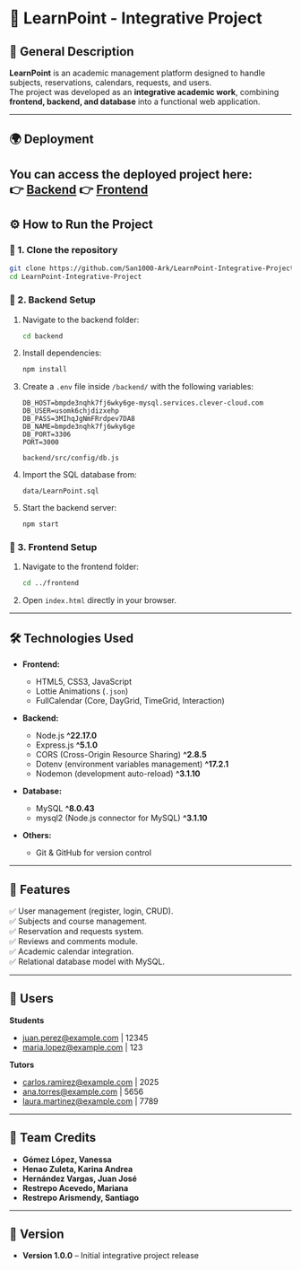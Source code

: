 # 📘 LearnPoint - Integrative Project

## 📌 General Description  
**LearnPoint** is an academic management platform designed to handle subjects, reservations, calendars, requests, and users.  
The project was developed as an **integrative academic work**, combining **frontend, backend, and database** into a functional web application.  

---

## 🌍 Deployment  

You can access the deployed project here:  
👉 [Backend](https://learnpoint-sh7v.onrender.com) 
👉 [Frontend](https://learn-point-integrative-project.vercel.app) 
---

## ⚙️ How to Run the Project  

### 🔹 1. Clone the repository  
```bash
git clone https://github.com/San1000-Ark/LearnPoint-Integrative-Project-.git
cd LearnPoint-Integrative-Project
```

### 🔹 2. Backend Setup  
1. Navigate to the backend folder:  
   ```bash
   cd backend
   ```
2. Install dependencies:  
   ```bash
   npm install
   ```
3. Create a `.env` file inside `/backend/` with the following variables:  
   ```env
   DB_HOST=bmpde3nqhk7fj6wky6ge-mysql.services.clever-cloud.com
   DB_USER=usomk6chjdizxehp
   DB_PASS=3MIhqJgNmFRrdpev7DA8
   DB_NAME=bmpde3nqhk7fj6wky6ge
   DB_PORT=3306
   PORT=3000
   ```
   ```
   backend/src/config/db.js
   ```
4. Import the SQL database from:  
   ```
   data/LearnPoint.sql
   ```
5. Start the backend server:  
   ```bash
   npm start
   ```

### 🔹 3. Frontend Setup  
1. Navigate to the frontend folder:  
   ```bash
   cd ../frontend
   ```
2. Open `index.html` directly in your browser.  

---

## 🛠️ Technologies Used  

- **Frontend:**  
  - HTML5, CSS3, JavaScript  
  - Lottie Animations (`.json`)  
  - FullCalendar (Core, DayGrid, TimeGrid, Interaction)  

- **Backend:**  
  - Node.js **^22.17.0**
  - Express.js  **^5.1.0**
  - CORS (Cross-Origin Resource Sharing)  **^2.8.5**
  - Dotenv (environment variables management)  **^17.2.1**
  - Nodemon (development auto-reload) **^3.1.10**
 
- **Database:**  
  - MySQL **^8.0.43**
  - mysql2 (Node.js connector for MySQL) **^3.1.10**

- **Others:**  
  - Git & GitHub for version control 

---

## 🌟 Features  

✅ User management (register, login, CRUD).  
✅ Subjects and course management.  
✅ Reservation and requests system.  
✅ Reviews and comments module.  
✅ Academic calendar integration.  
✅ Relational database model with MySQL.  

---

## 🌟 Users
**Students**  
- juan.perez@example.com   | 12345
- maria.lopez@example.com  | 123

**Tutors**  
- carlos.ramirez@example.com | 2025
- ana.torres@example.com   | 5656
- laura.martinez@example.com | 7789

---

## 👥 Team Credits  

- **Gómez López, Vanessa**  
- **Henao Zuleta, Karina Andrea**  
- **Hernández Vargas, Juan José**  
- **Restrepo Acevedo, Mariana**  
- **Restrepo Arismendy, Santiago**  

---

## 📌 Version  

- **Version 1.0.0** – Initial integrative project release  
